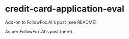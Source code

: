 # credit-card-application-eval
Add-on to FollowFox.AI's post (see README)

As per FollowFox.AI's post (here).
